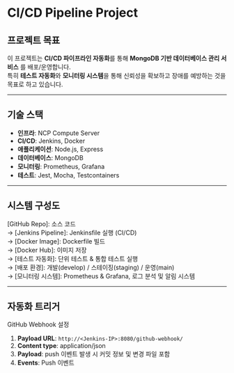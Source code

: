 # CI/CD Pipeline Project

## 프로젝트 목표
이 프로젝트는 **CI/CD 파이프라인 자동화**를 통해 **MongoDB 기반 데이터베이스 관리 서비스** 를 배포/운영합니다.  
특히 **테스트 자동화**와 **모니터링 시스템**을 통해 신뢰성을 확보하고 장애를 예방하는 것을 목표로 하고 있습니다.

---

## 기술 스택
- **인프라**: NCP Compute Server  
- **CI/CD**: Jenkins, Docker  
- **애플리케이션**: Node.js, Express  
- **데이터베이스**: MongoDB  
- **모니터링**: Prometheus, Grafana  
- **테스트**: Jest, Mocha, Testcontainers  

---

## 시스템 구성도
[GitHub Repo]: 소스 코드  
→ [Jenkins Pipeline]: Jenkinsfile 실행 (CI/CD)  
→ [Docker Image]: Dockerfile 빌드  
→ [Docker Hub]: 이미지 저장  
→ [테스트 자동화]: 단위 테스트 & 통합 테스트 실행  
→ [배포 환경]: 개발(develop) / 스테이징(staging) / 운영(main)  
→ [모니터링 시스템]: Prometheus & Grafana, 로그 분석 및 알림 시스템  

---

## 자동화 트리거
GitHub Webhook 설정  
1. **Payload URL**: `http://<Jenkins-IP>:8080/github-webhook/`  
2. **Content type**: application/json  
3. **Payload**: push 이벤트 발생 시 커밋 정보 및 변경 파일 포함  
4. **Events**: Push 이벤트  